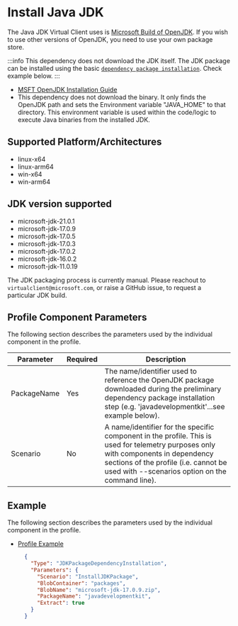 ﻿# Install Java JDK
The Java JDK Virtual Client uses is [Microsoft Build of OpenJDK](https://docs.microsoft.com/en-us/java/openjdk/download). If you wish to use other 
versions of OpenJDK, you need to use your own package store.

:::info
This dependency does not download the JDK itself. The JDK package can be installed using the basic [`dependency package installation`](./0001-install-vc-packages.md). Check example below.
:::

- [MSFT OpenJDK Installation Guide](https://docs.microsoft.com/en-us/java/openjdk/install)
- This dependency does not download the binary. It only finds the OpenJDK path and sets the Environment variable "JAVA_HOME" to that directory. This environment
  variable is used within the code/logic to execute Java binaries from the installed JDK.

## Supported Platform/Architectures
* linux-x64
* linux-arm64
* win-x64
* win-arm64

## JDK version supported
* microsoft-jdk-21.0.1
* microsoft-jdk-17.0.9
* microsoft-jdk-17.0.5
* microsoft-jdk-17.0.3
* microsoft-jdk-17.0.2
* microsoft-jdk-16.0.2
* microsoft-jdk-11.0.19

The JDK packaging process is currently manual. Please reachout to `virtualclient@microsoft.com`, or raise a GitHub issue, to request a particular JDK build.

## Profile Component Parameters
The following section describes the parameters used by the individual component in the profile.

| **Parameter** | **Required** | **Description**                                                                                                 |
|---------------|--------------|-----------------------------------------------------------------------------------------------------------------|
| PackageName   | Yes          | The name/identifier used to reference the OpenJDK package downloaded during the preliminary dependency package installation step (e.g. 'javadevelopmentkit'...see example below). |
| Scenario      | No           | A name/identifier for the specific component in the profile. This is used for telemetry purposes only with components in dependency sections of the profile (i.e. cannot be used with --scenarios option on the command line).                                                      |

## Example
The following section describes the parameters used by the individual component in the profile.

* [Profile Example](https://github.com/microsoft/VirtualClient/blob/main/src/VirtualClient/VirtualClient.Main/profiles/PERF-SPECJVM.json)


  ```json
    {
      "Type": "JDKPackageDependencyInstallation",
      "Parameters": {
        "Scenario": "InstallJDKPackage",
        "BlobContainer": "packages",
        "BlobName": "microsoft-jdk-17.0.9.zip",
        "PackageName": "javadevelopmentkit",
        "Extract": true
      }
    }
  ```